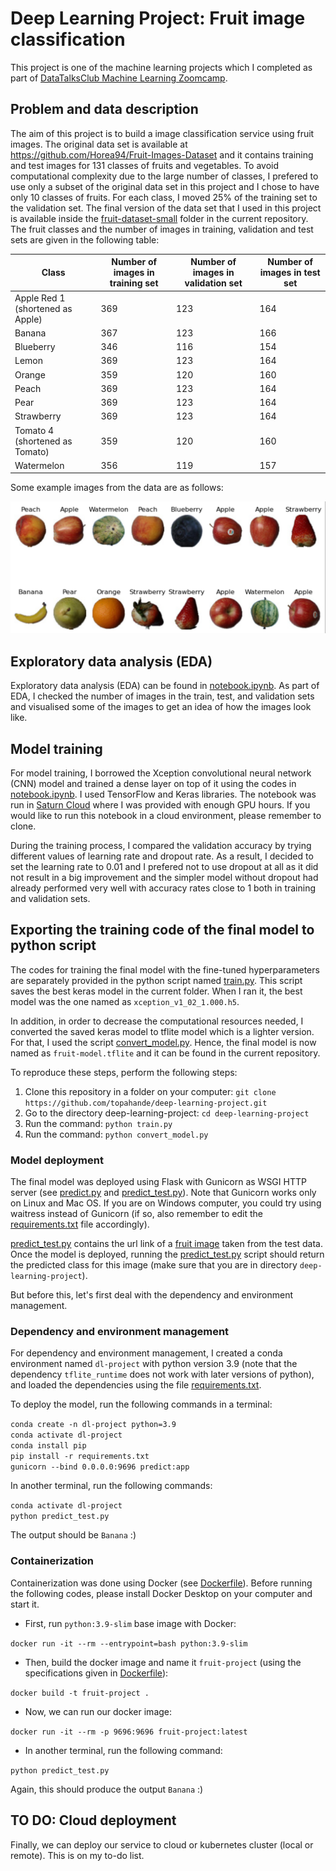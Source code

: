 # Deep Learning Project: Fruit image classification 
This project is one of the machine learning projects which I completed as part of [DataTalksClub Machine Learning Zoomcamp](https://github.com/DataTalksClub/machine-learning-zoomcamp).  

## Problem and data description 
The aim of this project is to build a image classification service using fruit images. The original data set is available at https://github.com/Horea94/Fruit-Images-Dataset and it contains training and test images for 131 classes of fruits and vegetables. To avoid computational complexity due to the large number of classes, I prefered to use only a subset of the original data set in this project and I chose to have only 10 classes of fruits. For each class, I moved 25% of the training set to the validation set. The final version of the data set that I used in this project is available inside the [fruit-dataset-small](https://github.com/topahande/deep-learning-project/tree/main/fruit-dataset-small) folder in the current repository. The fruit classes and the number of images in training, validation and test sets are given in the following table: 

| Class                            | Number of images in training set | Number of images in validation set | Number of images in test set |
| -------------------------------- | -------------------------------- | ---------------------------------- | ---------------------------- |
| Apple Red 1 (shortened as Apple) |             369                  |             123                    |             164              | 
| Banana                           |             367                  |             123                    |             166              | 
| Blueberry                        |             346                  |             116                    |             154              | 
| Lemon                            |             369                  |             123                    |             164              | 
| Orange                           |             359                  |             120                    |             160              | 
| Peach                            |             369                  |             123                    |             164              | 
| Pear                             |             369                  |             123                    |             164              | 
| Strawberry                       |             369                  |             123                    |             164              | 
| Tomato 4 (shortened as Tomato)   |             359                  |             120                    |             160              | 
| Watermelon                       |             356                  |             119                    |             157              | 

Some example images from the data are as follows:

![data_outlook](https://github.com/topahande/deep-learning-project/blob/main/data_outlook.png)

## Exploratory data analysis (EDA)   

Exploratory data analysis (EDA) can be found in [notebook.ipynb](https://github.com/topahande/deep-learning-project/blob/main/notebook.ipynb). As part of EDA, I checked the number of images in the train, test, and validation sets and visualised some of the images to get an idea of how the images look like. 

## Model training  

For model training, I borrowed the Xception convolutional neural network (CNN) model and trained a dense layer on top of it using the codes in [notebook.ipynb](https://github.com/topahande/deep-learning-project/blob/main/notebook.ipynb). I used TensorFlow and Keras libraries. The notebook was run in [Saturn Cloud](https://saturncloud.io/) where I was provided with enough GPU hours. If you would like to run this notebook in a cloud environment, please remember to clone.  

During the training process, I compared the validation accuracy by trying different values of learning rate and dropout rate. As a result, I decided to set the learning rate to 0.01 and I prefered not to use dropout at all as it did not result in a big improvement and the simpler model without dropout had already performed very well with accuracy rates close to 1 both in training and validation sets. 

## Exporting the training code of the final model to python script

The codes for training the final model with the fine-tuned hyperparameters are separately provided in the python script named [train.py](https://github.com/topahande/deep-learning-project/blob/main/train.py).
This script saves the best keras model in the current folder. When I ran it, the best model was the one named as ``xception_v1_02_1.000.h5``.

In addition, in order to decrease the computational resources needed, I converted the saved keras model to tflite model which is a lighter version. For that, I used the script [convert_model.py](https://github.com/topahande/deep-learning-project/blob/main/convert_model.py). Hence, the final model is now named as ``fruit-model.tflite`` and it can be found in the current repository.

To reproduce these steps, perform the following steps:  
1) Clone this repository in a folder on your computer: ``git clone https://github.com/topahande/deep-learning-project.git``
2) Go to the directory deep-learning-project: ``cd deep-learning-project``
3) Run the command: ``python train.py``
4) Run the command: ``python convert_model.py``  


### Model deployment

The final model was deployed using Flask with Gunicorn as WSGI HTTP server (see [predict.py](https://github.com/topahande/deep-learning-project/blob/main/predict.py) and [predict_test.py](https://github.com/topahande/deep-learning-project/blob/main/predict_test.py)). Note that Gunicorn works only on Linux and Mac OS. If you are on Windows computer, you could try using waitress instead of Gunicorn (if so, also remember to edit the [requirements.txt](https://github.com/topahande/deep-learning-project/blob/main/requirements.txt) file accordingly).  

[predict_test.py](https://github.com/topahande/deep-learning-project/blob/main/predict_test.py) contains the url link of a [fruit image](https://raw.githubusercontent.com/Horea94/Fruit-Images-Dataset/master/Test/Banana/100_100.jpg) taken from the test data. Once the model is deployed, running the [predict_test.py](https://github.com/topahande/deep-learning-project/blob/main/predict_test.py) script should return the predicted class for this image (make sure that you are in directory ``deep-learning-project``).

But before this, let's first deal with the dependency and environment management.

### Dependency and environment management  

For dependency and environment management, I created a conda environment named ``dl-project`` with python version 3.9 (note that the dependency ``tflite_runtime`` does not work with later versions of python), and loaded the dependencies using the file [requirements.txt](https://github.com/topahande/deep-learning-project/blob/main/requirements.txt).  

To deploy the model, run the following commands in a terminal:

``conda create -n dl-project python=3.9``  
``conda activate dl-project``  
``conda install pip``  
``pip install -r requirements.txt``  
``gunicorn --bind 0.0.0.0:9696 predict:app``  

In another  terminal, run the following commands:  

``conda activate dl-project``  
``python predict_test.py``  

The output should be ``Banana`` :)

### Containerization  

Containerization was done using Docker (see [Dockerfile](https://github.com/topahande/deep-learning-project/blob/main/Dockerfile)). Before running the following codes, please install Docker Desktop on your computer and start it.  

- First, run ``python:3.9-slim`` base image with Docker:  

``docker run -it --rm --entrypoint=bash python:3.9-slim``

- Then, build the docker image and name it ``fruit-project`` (using the specifications given in [Dockerfile](https://github.com/topahande/deep-learning-project/blob/main/Dockerfile)):  

``docker build -t fruit-project .``  

- Now, we can run our docker image:

``docker run -it --rm -p 9696:9696 fruit-project:latest``

- In another  terminal, run the following command:  

``python predict_test.py`` 

Again, this should produce the output ``Banana`` :)  

## TO DO: Cloud deployment 

Finally, we can deploy our service to cloud or kubernetes cluster (local or remote). This is on my to-do list.  
